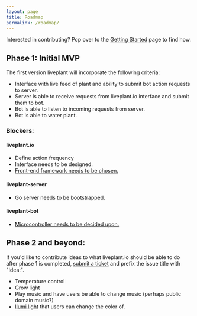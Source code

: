 ```yaml
---
layout: page
title: Roadmap
permalink: /roadmap/
---
```


Interested in contributing? Pop over to the [Getting Started][getting-started] page to find how.

## Phase 1: Initial MVP

The first version liveplant will incorporate the following criteria:

- Interface with live feed of plant and ability to submit bot action requests to
  server.
- Server is able to receive requests from liveplant.io interface and submit
  them to bot.
- Bot is able to listen to incoming requests from server.
- Bot is able to water plant.

### Blockers:

#### liveplant.io

- Define action frequency
- Interface needs to be designed.
- [Front-end framework needs to be chosen.](https://github.com/liveplant/liveplant.io/issues/1)

#### liveplant-server

- Go server needs to be bootstrapped.

#### liveplant-bot

- [Microcontroller needs to be decided upon.](https://github.com/liveplant/liveplant-bot/issues/1)

## Phase 2 and beyond:

If you'd like to contribute ideas to what liveplant.io should be able to do
after phase 1 is completed, [submit a ticket][] and prefix the issue title with
"Idea:".

- Temperature control
- Grow light
- Play music and have users be able to change music (perhaps public domain music?)
- [Ilumi light](http://ilumi.co/) that users can change the color of.

[getting-started]: /getting-started/
[submit a ticket]: https://github.com/liveplant/about.liveplant.io/issues/new
